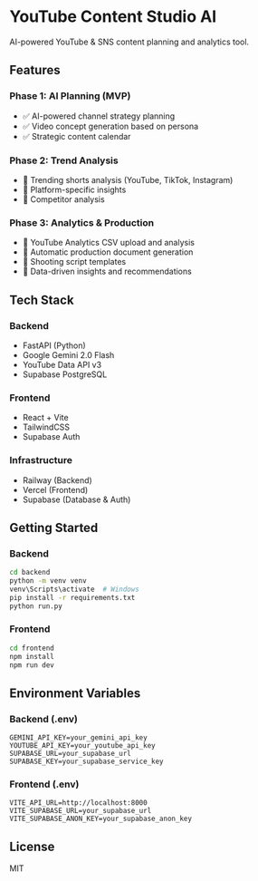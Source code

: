 # YouTube Content Studio AI

AI-powered YouTube & SNS content planning and analytics tool.

## Features

### Phase 1: AI Planning (MVP)
- ✅ AI-powered channel strategy planning
- ✅ Video concept generation based on persona
- ✅ Strategic content calendar

### Phase 2: Trend Analysis
- 🔄 Trending shorts analysis (YouTube, TikTok, Instagram)
- 🔄 Platform-specific insights
- 🔄 Competitor analysis

### Phase 3: Analytics & Production
- 🔄 YouTube Analytics CSV upload and analysis
- 🔄 Automatic production document generation
- 🔄 Shooting script templates
- 🔄 Data-driven insights and recommendations

## Tech Stack

### Backend
- FastAPI (Python)
- Google Gemini 2.0 Flash
- YouTube Data API v3
- Supabase PostgreSQL

### Frontend
- React + Vite
- TailwindCSS
- Supabase Auth

### Infrastructure
- Railway (Backend)
- Vercel (Frontend)
- Supabase (Database & Auth)

## Getting Started

### Backend
```bash
cd backend
python -m venv venv
venv\Scripts\activate  # Windows
pip install -r requirements.txt
python run.py
```

### Frontend
```bash
cd frontend
npm install
npm run dev
```

## Environment Variables

### Backend (.env)
```
GEMINI_API_KEY=your_gemini_api_key
YOUTUBE_API_KEY=your_youtube_api_key
SUPABASE_URL=your_supabase_url
SUPABASE_KEY=your_supabase_service_key
```

### Frontend (.env)
```
VITE_API_URL=http://localhost:8000
VITE_SUPABASE_URL=your_supabase_url
VITE_SUPABASE_ANON_KEY=your_supabase_anon_key
```

## License

MIT
